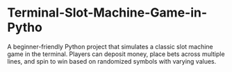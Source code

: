 # Terminal-Slot-Machine-Game-in-Pytho
A beginner-friendly Python project that simulates a classic slot machine game in the terminal. Players can deposit money, place bets across multiple lines, and spin to win based on randomized symbols with varying values.
